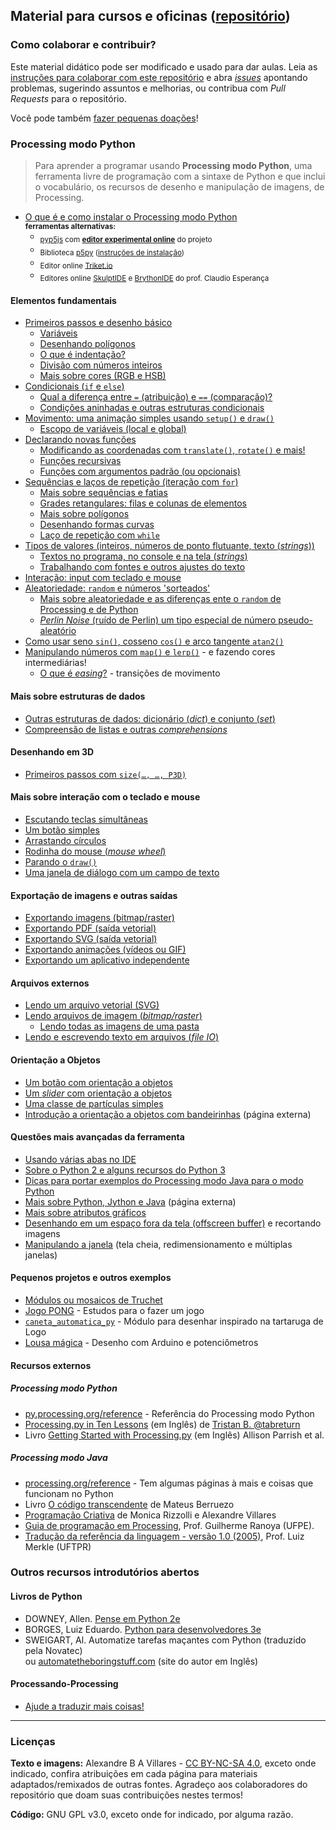 ## Material para cursos e oficinas ([repositório](https://github.com/villares/material-aulas/))

### Como colaborar e contribuir?

Este material didático pode ser modificado e usado para dar aulas. Leia as [instruções para colaborar com este repositório](https://github.com/villares/material-aulas/blob/master/sobre/como-contribuir.md) e abra [*issues*](https://github.com/villares/material-aulas/issues) apontando problemas, sugerindo assuntos e melhorias, ou contribua com *Pull Requests* para o repositório.

 Você pode também [fazer pequenas doações](https://gumroad.com/villares)! 

### Processing modo Python

> Para aprender a programar usando **Processing modo Python**, uma ferramenta livre de programação com a sintaxe de Python e que inclui o vocabulário, os recursos de desenho e manipulação de imagens, de Processing.

- [O que é e como instalar o Processing modo Python](https://abav.lugaralgum.com/como-instalar-o-processing-modo-python/)
  <br><sub>**ferramentas alternativas:**</sub>
     - <sub>[pyp5js](https://github.com/berinhard/pyp5js) com [**editor experimental online**](https://berinhard.github.io/pyp5js/pyodide/) do projeto</sub>
     - <sub>Biblioteca [p5py](https://github.com/p5py/p5/) ([instruções de instalação](p5py/instalacao_p5py.md))</sub>
     - <sub>Editor online [Triket.io](https://trinket.io/python/cfaf743794)</sub>
     - <sub>Editores online [SkulptIDE](http://tiny.cc/processing_python) e [BrythonIDE](https://esperanc.github.io/brythonide/) do prof. Claudio Esperança</sub>

#### Elementos fundamentais

- [Primeiros passos e desenho básico](Processing-Python/desenho-basico_py.md)
  - [Variáveis](Processing-Python/variaveis.md)
  - [Desenhando polígonos](Processing-Python/poligonos_1.md) 
  - [O que é indentação?](Processing-Python/indentacao.md) 
  - [Divisão com números inteiros](Processing-Python/divisao.md)
  - [Mais sobre cores (RGB e HSB)](Processing-Python/mais_sobre_cores.md)
- [Condicionais (`if` e `else`)](Processing-Python/condicionais_py.md)
  - [Qual a diferença entre `=` (atribuição) e `==` (comparação)?](Processing-Python/atribuicao-e-comparacao.md)
  - [Condições aninhadas e outras estruturas condicionais](Processing-Python/condicionais_2.md)
- [Movimento: uma animação simples usando `setup()` e `draw()`](Processing-Python/movimento_py.md)
  - [Escopo de variáveis (local e global)](Processing-Python/escopo_py.md)
- [Declarando novas funções](Processing-Python/funcoes_py.md)
  - [Modificando as coordenadas com `translate()`, `rotate()` e mais!](Processing-Python/transformacoes_coordenadas.md)
  - [Funções recursivas](Processing-Python/recursao_py.md)
  - [Funções com argumentos padrão (ou opcionais)](Processing-Python/funcoes_2.md)
- [Sequências e laços de repetição (iteração com `for`)](Processing-Python/lacos_py.md)
  - [Mais sobre sequências e fatias](Processing-Python/mais_sequencias.md)
  - [Grades retangulares: filas e colunas de elementos](Processing-Python/grades.md)
  - [Mais sobre polígonos](Processing-Python/poligonos_2.md)
  - [Desenhando formas curvas](Processing-Python/curvas.md) 
  - [Laço de repetição com `while`](Processing-Python/while.md)
- [Tipos de valores (inteiros, números de ponto flutuante, texto (*strings*))](Processing-Python/tipagem_py.md)
  - [Textos no programa, no console e na tela (*strings*)](Processing-Python/strings_py.md)
  - [Trabalhando com fontes e outros ajustes do texto](Processing-Python/tipografia.md)
- [Interação: input com teclado e mouse](Processing-Python/input_py.md)
- [Aleatoriedade: `random` e números 'sorteados'](Processing-Python/aleatoriedade_1.md)
  - [Mais sobre aleatoriedade e as diferenças ente o `random` de Processing e de Python](Processing-Python/aleatoriedade_2.md)
  - [*Perlin Noise* (ruído de Perlin) um tipo especial de número pseudo-aleatório](Processing-Python/noise.md)
- [Como usar seno `sin()`, cosseno `cos()` e arco tangente `atan2()`](Processing-Python/seno_cosseno_atan2.md)
- [Manipulando números com `map()` e `lerp()`](Processing-Python/map_lerp.md) - e fazendo cores intermediárias!
  - [O que é *easing*?](Processing-Python/easing.md) - transições de movimento

#### Mais sobre estruturas de dados
- [Outras estruturas de dados: dicionário (_dict_) e conjunto (_set_)](Processing-Python/dicionarios.md)
- [Compreensão de listas e outras *comprehensions*](Processing-Python/comprehension.md)
#### Desenhando em 3D

- [Primeiros passos com `size(…, …, P3D)`](Processing-Python/desenho-3D.md)

#### Mais sobre interação com o teclado e mouse

- [Escutando teclas simultâneas](Processing-Python/teclas_simultaneas.md)
- [Um botão simples](Processing-Python/botao_simples.md)
- [Arrastando círculos](Processing-Python/arrastando_circulos.md)
- [Rodinha do mouse (*mouse wheel*)](Processing-Python/rodinha_mouse.md)
- [Parando o `draw()`](Processing-Python/no_loop.md)
- [Uma janela de diálogo com um campo de texto](Processing-Python/input_janela.md)

#### Exportação de imagens e outras saídas

- [Exportando imagens (bitmap/raster)](Processing-Python/exportando_imagem.md)
- [Exportando PDF (saída vetorial)](Processing-Python/exportando_pdf.md)
- [Exportando SVG (saída vetorial)](Processing-Python/exportando_svg.md)
- [Exportando animações (vídeos ou GIF)](Processing-Python/exportar_animacoes.md) 
- [Exportando um aplicativo independente](Processing-Python/export_application.md)

#### Arquivos externos
- [Lendo um arquivo vetorial (SVG)](Processing-Python/recursos_vetoriais_externos.md)
- [Lendo arquivos de imagem (*bitmap/raster*)](Processing-Python/imagens_externas.md)
  - [Lendo todas as imagens de uma pasta](Processing-Python/imagens_externas_pasta.md)
- [Lendo e escrevendo texto em arquivos (*file IO*)](Processing-Python/file_IO.md)

#### Orientação a Objetos
- [Um botão com orientação a objetos](Processing-Python/botao_com_OO.md)
- [Um *slider* com orientação a objetos](Processing-Python/slider_com_OO.md)
- [Uma classe de partículas simples](Processing-Python/particulas.md)
- [Introdução a orientação a objetos com bandeirinhas](https://abav.lugaralgum.com/mestrado/bandeirinhas/) (página externa)

<!-- 
#### Funções como objetos e algumas ideias de Programação Funcional
- [Usando`map()`,`reduce()`e outras funções que recebem funções como argumentos](funcoes_como_objetos_1.md)
- [Listas e dicionários de funções](funcoes_como_objetos_2.md)
- [*Decorators*: O que são? Onde vivem? Do que se alimentam?](funcoes_decoradores.md)
-->
#### Questões mais avançadas da ferramenta

- [Usando várias abas no IDE](Processing-Python/modulos.md)
- [Sobre o Python 2 e alguns recursos do Python 3](Processing-Python/futuro.md)
- [Dicas para portar exemplos do Processing modo Java para o modo Python](Processing-Python/java_para_python.md)
- [Mais sobre Python, Jython e Java](http://arteprog.space/Processando-Processing/tutoriais-PT/python-Python_Jython_e_Java) (página externa)
- [Mais sobre atributos gráficos](Processing-Python/mais_atributos_graficos.md)
- [Desenhando em um espaço fora da tela (offscreen buffer)](Processing-Python/offscreen_buffer.md) e recortando imagens
- [Manipulando a janela](Processing-Python/mais_que_size.md) (tela cheia, redimensionamento e múltiplas janelas)

#### Pequenos projetos e outros exemplos

- [Módulos ou mosaicos de Truchet](Processing-Python/truchet.md)
- [Jogo PONG](https://github.com/villares/material-aulas/tree/master/pong) - Estudos para o fazer um jogo
- [`caneta_automatica_py`](caneta_automatica) - Módulo para desenhar inspirado na tartaruga de Logo
- [Lousa mágica](https://abav.lugaralgum.com/lousa-magica) - Desenho com Arduino e potenciômetros

#### Recursos externos

##### Processing modo Python

- [py.processing.org/reference](http://py.processing.org/reference) - Referência do Processing modo Python
- [Processing.py in Ten Lessons](https://tabreturn.github.io/#processing-reverse) (em Inglês) de [Tristan B. @tabreturn](http://portfolio.tabreturn.com/)
- Livro [Getting Started with Processing.py](http://www.worldcat.org/oclc/1001947294) (em Inglês) Allison Parrish et al.

##### Processing modo Java

- [processing.org/reference](http://processing.org/reference) - Tem algumas páginas à mais e coisas que funcionam no Python
- Livro [O código transcendente](https://codigotranscendente.github.io/livro/about.html) de Mateus Berruezo
- [Programação Criativa](http://arteprog.space/programacao-criativa) de Monica Rizzolli e Alexandre Villares
- [Guia de programação em Processing](https://www.ranoya.com/aulas/designgenerativo/playgroundDocs/introProcessing.php?theme=dgen&elementos=processing), Prof. Guilherme Ranoya (UFPE).
- [Tradução da referência da linguagem - versão 1.0 (2005)](http://www.dainf.ct.utfpr.edu.br/~merkle/processing/reference/ptBR/index.html), Prof. Luiz Merkle (UFTPR)

### Outros recursos introdutórios abertos

#### Livros de Python

- DOWNEY, Allen. [Pense em Python 2e](https://penseallen.github.io/PensePython2e/)
- BORGES, Luiz Eduardo. [Python para desenvolvedores 3e](https://ricardoduarte.github.io/python-para-desenvolvedores/#conteudo)
- SWEIGART, Al. Automatize tarefas maçantes com Python (traduzido pela Novatec)<br> ou [automatetheboringstuff.com](https://automatetheboringstuff.com) (site do autor em Inglês)

#### Processando-Processing

- [Ajude a traduzir mais coisas!](https://github.com/arteprog/processando-processing)

---
### Licenças

**Texto e imagens:** Alexandre B A Villares - [CC BY-NC-SA 4.0](https://creativecommons.org/licenses/by-nc-sa/4.0/deed.pt_BR), exceto onde indicado, confira atribuições em cada página para materiais adaptados/remixados de outras fontes. Agradeço aos colaboradores do repositório que doam suas contribuições nestes termos!

**Código:** GNU GPL v3.0, exceto onde for indicado, por alguma razão.
